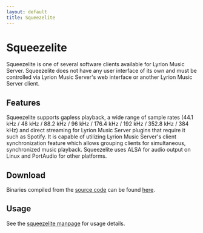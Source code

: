 ```yaml
---
layout: default
title: Squeezelite
---
```


# Squeezelite

Squeezelite is one of several software clients available for Lyrion Music Server. Squeezelite does not have any user interface of its own and must be controlled via Lyrion Music Server's web interface or another Lyrion Music Server client. 

## Features

Squeezelite supports gapless playback, a wide range of sample rates (44.1 kHz / 48 kHz / 88.2 kHz / 96 kHz / 176.4 kHz / 192 kHz / 352.8 kHz / 384 kHz) and direct streaming for Lyrion Music Server plugins that require it such as Spotify. It is capable of utilizing Lyrion Music Server's client synchronization feature which allows grouping clients for simultaneous, synchronized music playback. Squeezelite uses ALSA for audio output on Linux and PortAudio for other platforms.

## Download

Binaries compiled from the [source code](https://github.com/ralph-irving/squeezelite) can be found [here](https://sourceforge.net/projects/lmsclients/files/squeezelite/).

## Usage

See the [squeezelite manpage](squeezelite-manpage.md) for usage details.
